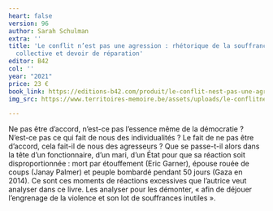 ```yaml
---
heart: false
version: 96
author: Sarah Schulman
extra: ''
title: 'Le conflit n’est pas une agression : rhétorique de la souffrance, responsabilité
  collective et devoir de réparation'
editor: B42
col: ''
year: "2021"
price: 23 €
book_link: https://editions-b42.com/produit/le-conflit-nest-pas-une-agression/
img_src: https://www.territoires-memoire.be/assets/uploads/le-conflitnestpasuneagression.jpg

---
```

Ne pas être d’accord, n’est-ce pas l’essence même de la démocratie ? N’est-ce pas ce qui fait de nous des individualités ? Le fait de ne pas être d’accord, cela fait-il de nous des agresseurs ? Que se passe-t-il alors dans la tête d’un fonctionnaire, d’un mari, d’un État pour que sa réaction soit disproportionnée : mort par étouffement (Eric Garner), épouse rouée de coups (Janay Palmer) et peuple bombardé pendant 50 jours (Gaza en 2014). Ce sont ces moments de réactions excessives que l’autrice veut analyser dans ce livre. Les analyser pour les démonter, « afin de déjouer l’engrenage de la violence et son lot de souffrances inutiles&nbsp;».